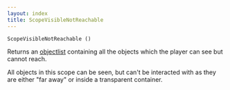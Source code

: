 ```yaml
---
layout: index
title: ScopeVisibleNotReachable
---
```


    ScopeVisibleNotReachable ()

Returns an [objectlist](../../types/objectlist.html) containing all the objects which the player can see but cannot reach.

All objects in this scope can be seen, but can't be interacted with as they are either "far away" or inside a transparent container.

